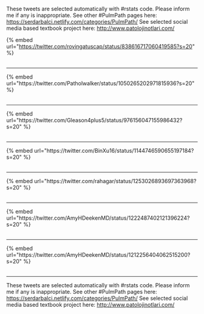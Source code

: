 

These tweets are selected automatically with #rstats code. Please inform me if any is inappropriate.
See other #PulmPath pages here: https://serdarbalci.netlify.com/categories/PulmPath/ 
See selected social media based textbook project here: http://www.patolojinotlari.com/

{% embed url="https://twitter.com/rovingatuscap/status/838616717060419585?s=20" %}<br>
<br>
<hr>
{% embed url="https://twitter.com/Patholwalker/status/1050265202971815936?s=20" %}<br>
<br>
<hr>
{% embed url="https://twitter.com/Gleason4plus5/status/976156047155986432?s=20" %}<br>
<br>
<hr>
{% embed url="https://twitter.com/BinXu16/status/1144746590655197184?s=20" %}<br>
<br>
<hr>
{% embed url="https://twitter.com/rahagar/status/1253026893697363968?s=20" %}<br>
<br>
<hr>
{% embed url="https://twitter.com/AmyHDeekenMD/status/1222487402121396224?s=20" %}<br>
<br>
<hr>
{% embed url="https://twitter.com/AmyHDeekenMD/status/1212256404062515200?s=20" %}<br>
<br>
<hr>


These tweets are selected automatically with #rstats code. Please inform me if any is inappropriate.
See other #PulmPath pages here: https://serdarbalci.netlify.com/categories/PulmPath/ 
See selected social media based textbook project here: http://www.patolojinotlari.com/
